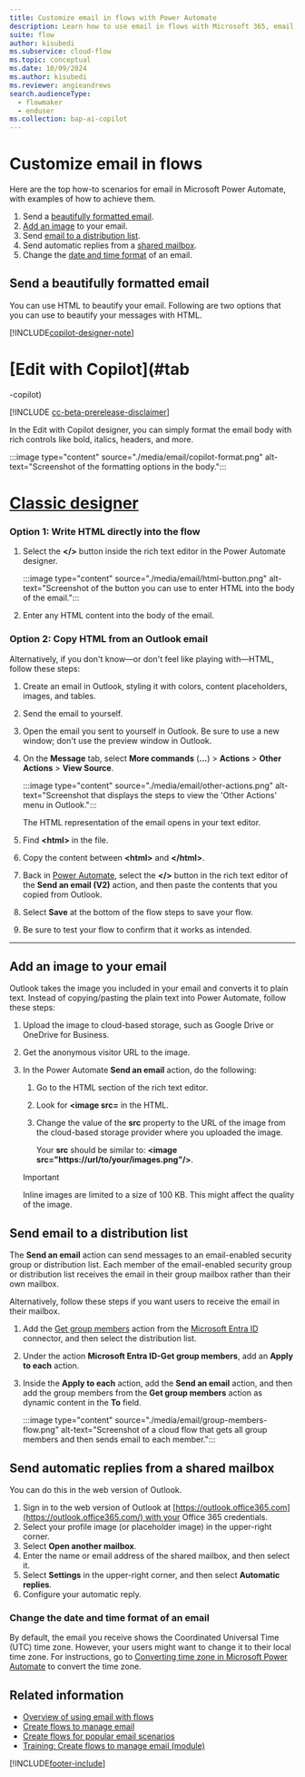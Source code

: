 ```yaml
---
title: Customize email in flows with Power Automate
description: Learn how to use email in flows with Microsoft 365, email, or mail notification.
suite: flow
author: kisubedi
ms.subservice: cloud-flow
ms.topic: conceptual
ms.date: 10/09/2024
ms.author: kisubedi
ms.reviewer: angieandrews
search.audienceType: 
  - flowmaker
  - enduser
ms.collection: bap-ai-copilot
---
```


# Customize email in flows

Here are the top how-to scenarios for email in Microsoft Power Automate, with examples of how to achieve them.

1. Send a [beautifully formatted email](#send-a-beautifully-formatted-email).
1. [Add an image](#add-an-image-to-your-email) to your email.
1. Send [email to a distribution list](#send-email-to-a-distribution-list).
1. Send automatic replies from a [shared mailbox](#send-automatic-replies-from-a-shared-mailbox).
1. Change the [date and time format](#change-the-date-and-time-format-of-an-email) of an email.

## Send a beautifully formatted email

You can use HTML to beautify your email. Following are two options that you can use to beautify your messages with HTML.

[!INCLUDE[copilot-designer-note](./includes/copilot-designer-note.md)]

# [Edit with Copilot](#tab
-copilot) 

[!INCLUDE [cc-beta-prerelease-disclaimer](./includes/cc-beta-prerelease-disclaimer.md)]

In the Edit with Copilot designer, you can simply format the email body with rich controls like bold, italics, headers, and more.

:::image type="content" source="./media/email/copilot-format.png" alt-text="Screenshot of the formatting options in the body.":::

# [Classic designer](#tab/classic-designer)

### Option 1: Write HTML directly into the flow

1. Select the **\</\>** button inside the rich text editor in the Power Automate designer. 

    :::image type="content" source="./media/email/html-button.png" alt-text="Screenshot of the button you can use to enter HTML into the body of the email.":::

1. Enter any HTML content into the body of the email.

### Option 2: Copy HTML from an Outlook email

Alternatively, if you don't know&mdash;or don't feel like playing with&mdash;HTML, follow these steps:

1. Create an email in Outlook, styling it with colors, content placeholders, images, and tables.
1. Send the email to yourself.
1. Open the email you sent to yourself in Outlook. Be sure to use a new window; don't use the preview window in Outlook.
1. On the **Message** tab, select **More commands** (**...**) > **Actions** > **Other Actions** > **View Source**.

    :::image type="content" source="./media/email/other-actions.png" alt-text="Screenshot that displays the steps to view the 'Other Actions' menu in Outlook.":::

   The HTML representation of the email opens in your text editor.

1. Find **\<html\>** in the file.
1. Copy the content between **\<html\>** and **\</html\>**.
1. Back in [Power Automate](https://make.powerautomate.com), select the **\</\>** button in the rich text editor of the **Send an email (V2)** action, and then paste the contents that you copied from Outlook.
1. Select **Save** at the bottom of the flow steps to save your flow.
1. Be sure to test your flow to confirm that it works as intended.

---

## Add an image to your email

Outlook takes the image you included in your email and converts it to plain text. Instead of copying/pasting the plain text into Power Automate, follow these steps: 

1. Upload the image to cloud-based storage, such as Google Drive or OneDrive for Business.
1. Get the anonymous visitor URL to the image. 
1. In the Power Automate **Send an email** action, do the following:
    1. Go to the HTML section of the rich text editor.
    1. Look for **\<image src=** in the HTML.
    1. Change the value of the **src** property to the URL of the image from the cloud-based storage provider where you uploaded the image.

       Your **src** should be similar to: **\<image src="https://url/to/your/images.png"/\>**.

   > [!IMPORTANT]
   > Inline images are limited to a size of 100 KB. This might affect the quality of the image.

## Send email to a distribution list

The **Send an email** action can send messages to an email-enabled security group or distribution list. Each member of the email-enabled security group or distribution list receives the email in their group mailbox rather than their own mailbox.

Alternatively, follow these steps if you want users to receive the email in their mailbox.

1. Add the [Get group members](/connectors/azuread/#get-group-members) action from the [Microsoft Entra ID](/connectors/azuread/) connector, and then select the distribution list.
1. Under the action **Microsoft Entra ID-Get group members**, add an **Apply to each** action.
1. Inside the **Apply to each** action, add the **Send an email** action, and then add the group members from the **Get group members** action as dynamic content in the **To** field.

    :::image type="content" source="./media/email/group-members-flow.png" alt-text="Screenshot of a cloud flow that gets all group members and then sends email to each member.":::

## Send automatic replies from a shared mailbox

You can do this in the web version of Outlook.

1. Sign in to the web version of Outlook at [https://outlook.office365.com](https://outlook.office365.com/) with your Office 365 credentials.
1. Select your profile image (or placeholder image) in the upper-right corner.
1. Select **Open another mailbox**.
1. Enter the name or email address of the shared mailbox, and then select it.
1. Select **Settings** in the upper-right corner, and then select **Automatic replies**.
1. Configure your automatic reply.

### Change the date and time format of an email

By default, the email you receive shows the Coordinated Universal Time (UTC) time zone. However, your users might want to change it to their local time zone. For instructions, go to  [Converting time zone in Microsoft Power Automate](https://support.microsoft.com/help/4557244/converting-time-zone-in-microsoft-power-automate) to convert the time zone.

## Related information

- [Overview of using email with flows](email-overview.md)
- [Create flows to manage email](create-email-flows.md)
- [Create flows for popular email scenarios](email-top-scenarios.md)
- [Training: Create flows to manage email (module)](create-email-flows.md)


[!INCLUDE[footer-include](includes/footer-banner.md)]